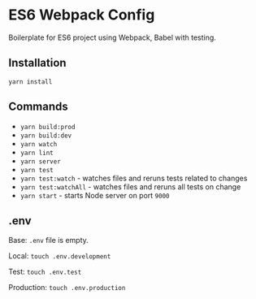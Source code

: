 # ES6 Webpack Config
Boilerplate for ES6 project using Webpack, Babel with testing.

## Installation
`yarn install`

## Commands
- `yarn build:prod`
- `yarn build:dev` 
- `yarn watch`
- `yarn lint`
- `yarn server`
- `yarn test`
- `yarn test:watch` - watches files and reruns tests related to changes
- `yarn test:watchAll` - watches files and reruns all tests on change
- `yarn start` - starts Node server on port `9000`

## .env

Base: `.env` file is empty.

Local: `touch .env.development`

Test: `touch .env.test`

Production: `touch .env.production`
